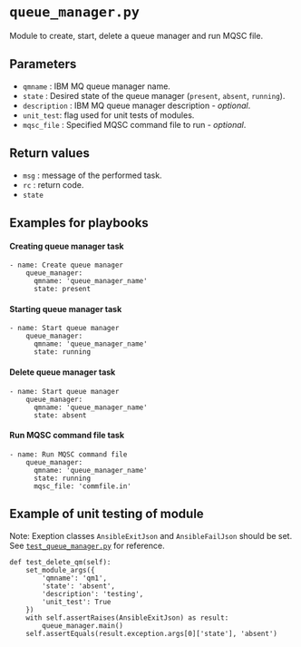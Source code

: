 # `queue_manager.py` 

Module to create, start, delete a queue manager and run MQSC file.

## Parameters

- `qmname` : IBM MQ queue manager name.
- `state` : Desired state of the queue manager (`present`, `absent`, `running`).
- `description` : IBM MQ queue manager description - *optional*.
- `unit_test`: flag used for unit tests of modules.
- `mqsc_file` : Specified MQSC command file to run - *optional*.

## Return values

- `msg` : message of the performed task.
- `rc` : return code.
- `state`

## Examples for playbooks

#### Creating queue manager task

```
- name: Create queue manager
    queue_manager:
      qmname: 'queue_manager_name'
      state: present
```

#### Starting queue manager task

```
- name: Start queue manager
    queue_manager:
      qmname: 'queue_manager_name'
      state: running
```

#### Delete queue manager task

```
- name: Start queue manager
    queue_manager:
      qmname: 'queue_manager_name'
      state: absent
```

#### Run MQSC command file task

```
- name: Run MQSC command file 
    queue_manager:
      qmname: 'queue_manager_name'
      state: running
      mqsc_file: 'commfile.in'
```

## Example of unit testing of module 

Note: Exeption classes `AnsibleExitJson` and `AnsibleFailJson` should be set. See [`test_queue_manager.py`](ansible_collections/ibm/ibmmq/tests/unit/test_queue_manager.py) for reference.

```
def test_delete_qm(self):
    set_module_args({
        'qmname': 'qm1',
        'state': 'absent',
        'description': 'testing',
        'unit_test': True
    })
    with self.assertRaises(AnsibleExitJson) as result:
        queue_manager.main()
    self.assertEquals(result.exception.args[0]['state'], 'absent')
```

